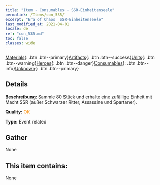 ```yaml
---
title: "Item - Consumables - SSR-Einheitenseele"
permalink: /Items/con_535/
excerpt: "Era of Chaos  SSR-Einheitenseele"
last_modified_at: 2021-04-01
locale: de
ref: "con_535.md"
toc: false
classes: wide
---
```

 [Materials](/de/Items/){: .btn .btn--primary}[Artifacts](/de/Items/Artifacts/){: .btn .btn--success}[Units](/de/Items/Units/){: .btn .btn--warning}[Heroes](/de/Items/Heroes/){: .btn .btn--danger}[Consumables](/de/Items/Consumables/){: .btn .btn--info}[Unknown](/de/Items/Unknown/){: .btn .btn--primary}

## Details
 **Beschreibung:** Sammle 80 Stück und erhalte eine zufällige Einheit mit Macht SSR (außer Schwarzer Ritter, Assassine und Spartaner).

 **Quality:** <span style="color: #FF8C00">OK</span>

 **Type:** Event related

## Gather

  None

## This item contains:

  None

